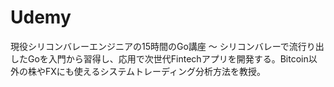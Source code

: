 # Udemy 
現役シリコンバレーエンジニアの15時間のGo講座 〜 シリコンバレーで流行り出したGoを入門から習得し、応用で次世代Fintechアプリを開発する。Bitcoin以外の株やFXにも使えるシステムトレーディング分析方法を教授。

